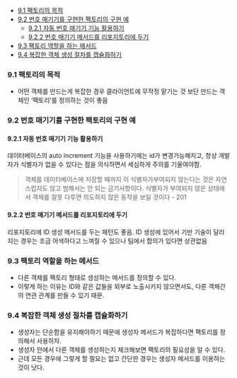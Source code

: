 - [9.1 팩토리의 목적](#91-팩토리의-목적)
- [9.2 번호 매기기를 구현한 팩토리의 구현 예](#92-번호-매기기를-구현한-팩토리의-구현-예)
  - [9.2.1 자동 번호 매기기 기능 활용하기](#921-자동-번호-매기기-기능-활용하기)
  - [9.2.2 번호 매기기 메서드를 리포지토리에 두기](#922-번호-매기기-메서드를-리포지토리에-두기)
- [9.3 팩토리 역할을 하는 메서드](#93-팩토리-역할을-하는-메서드)
- [9.4 복잡한 객체 생성 절차를 캡슐화하기](#94-복잡한-객체-생성-절차를-캡슐화하기)

### 9.1 팩토리의 목적

- 어떤 객체를 만드는게 복잡한 경우 클라이언트에 무작정 맡기는 것 보단 만드는 객체인 ‘팩토리’를 정의하는 것이 좋음

### 9.2 번호 매기기를 구현한 팩토리의 구현 예

#### 9.2.1 자동 번호 매기기 기능 활용하기
        
데이터베이스의 auto increment 기능을 사용하기에는 id가 변경가능해지고, 항상 개발자가 식별자가 없을 수 있다는 점을 의식하면서 세심하게 주의를 기울여야함. 

> 객체를 데이터베이스에 저장할 때까지 이 식별자가부여되지 않는다는 것은 자연스럽지도 않고 범해서는 안 되는 금기사항이다. 식별자가 부여되지 않은 상태에서 객체를 잘못 다루면 의도하지 않은 동작을 보일 것이다 - 201

#### 9.2.2 번호 매기기 메서드를 리포지토리에 두기
        
리포지토리에 ID 생성 메서드를 두는 패턴도 좋음. ID 생성에 있어서 기반 기술이 달라지는 경우는 조금 어색하다고 느껴질 수 있으나 팀에서 합의가 있다면 상관없음
        
### 9.3 팩토리 역할을 하는 메서드

- 다른 객체를 팩토리 형태로 생성하는 메서드를 정의할 수 있다.
- 이렇게 하는 이유는 ID와 같은 값들을 외부로 노출시키지 않으면서도, 다른 객체간의 연관 관계를 만들 수 있기 때문.

### 9.4 복잡한 객체 생성 절차를 캡슐화하기

- 생성자는 단순함을 유지해야하기 때문에 생성자 메서드가 복잡하다면 팩토리를 정의해서 사용하자.
- 생성자 안에서 다른 객체를 생성하는지 체크해보면 팩토리의 필요성을 알 수 있다.
- 근데 모든 경우에 그렇게 할 필요는 없고 간단한 경우는 생성자 메서드를 이용하는 것이 낫다.